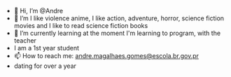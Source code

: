 - 👋 Hi, I’m @Andre
- 👀 I’m I like violence anime, I like action, adventure, horror, science fiction movies and I like to read science fiction books
- 🌱 I’m currently learning at the moment I'm learning to program, with the teacher
- I am a 1st year student
- 📫 How to reach me: andre.magalhaes.gomes@escola.br.gov.pr
- dating for over a year
<!---
Andre Magalhaes/LosRagnarok is a ✨ special ✨ repository because its `README.md` (this file) appears on your GitHub profile.
You can click the Preview link to take a look at your changes.
--->

